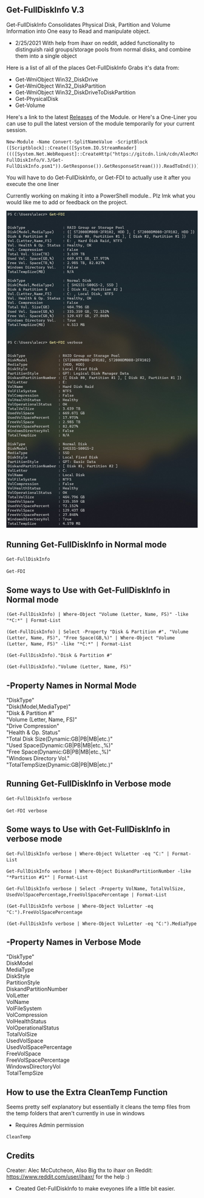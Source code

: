 ## Get-FullDiskInfo V.3 ##
Get-FullDiskInfo Consolidates Physical Disk, Partition and Volume Information
into One easy to Read and manipulate object.

* 2/25/2021 With help from ihaxr on reddit, added functionality to distinguish raid groups/storage pools from normal disks, and combine them into a single object

Here is a list of all of the places Get-FullDiskInfo Grabs it's data from:

- Get-WmiObject Win32_DiskDrive
- Get-WmiObject Win32_DiskPartition
- Get-WmiObject Win32_DiskDriveToDiskPartition
- Get-PhysicalDisk
- Get-Volume


Here's a link to the latest <a href="https://github.com/AlecMcCutcheon/Get-FullDiskInfo/releases">Releases</a> of the Module.
or Here's a One-Liner you can use to pull the latest version of the module temporarily for your current session.
```
New-Module -Name Convert-SplitNameValue -ScriptBlock ([Scriptblock]::Create(([System.IO.StreamReader]((([System.Net.WebRequest]::CreateHttp("https://gitcdn.link/cdn/AlecMcCutcheon/Get-FullDiskInfo/V.3/Get-FullDiskInfo.psm1")).GetResponse()).GetResponseStream())).ReadToEnd()))
```
You will have to do Get-FullDiskInfo, or Get-FDI to actually use it after you execute the one liner

Currently working on making it into a PowerShell module..
Plz lmk what you would like me to add or feedback on the project.

![alt text](https://github.com/AlecMcCutcheon/Get-FullDiskInfo/blob/main/Preview.jpg?raw=true)

## Running Get-FullDiskInfo in Normal mode ##

```
Get-FullDiskInfo

Get-FDI
```

## Some ways to Use with Get-FullDiskInfo in Normal mode ## 

```
(Get-FullDiskInfo) | Where-Object "Volume (Letter, Name, FS)" -like "*C:*" | Format-List
```
```
(Get-FullDiskInfo) | Select -Property "Disk & Partition #", "Volume (Letter, Name, FS)", "Free Space(GB,%)" | Where-Object "Volume (Letter, Name, FS)" -like "*C:*" | Format-List
```
```
(Get-FullDiskInfo)."Disk & Partition #"
```
```
(Get-FullDiskInfo)."Volume (Letter, Name, FS)" 
```

## -Property Names in Normal Mode ##

"DiskType"<br/>
"Disk(Model,MediaType)"<br/>
"Disk & Partition #"<br/>
"Volume (Letter, Name, FS)"<br/>
"Drive Compression"<br/>
"Health & Op. Status"<br/>
"Total Disk Size(Dynamic:GB|PB|MB|etc.)"<br/>
"Used Space(Dynamic:GB|PB|MB|etc.,%)"<br/>
"Free Space(Dynamic:GB|PB|MB|etc.,%)"<br/>
"Windows Directory Vol."<br/>
"TotalTempSize(Dynamic:GB|PB|MB|etc.)"<br/>


## Running Get-FullDiskInfo in Verbose mode ##

```
Get-FullDiskInfo verbose

Get-FDI verbose
```

## Some ways to Use with Get-FullDiskInfo in verbose mode ##

```
Get-FullDiskInfo verbose | Where-Object VolLetter -eq "C:" | Format-List
```
```
Get-FullDiskInfo verbose | Where-Object DiskandPartitionNumber -like "*Partition #1*" | Format-List
```
```
Get-FullDiskInfo verbose | Select -Property VolName, TotalVolSize, UsedVolSpacePercentage,FreeVolSpacePercentage | Format-List
```
```
(Get-FullDiskInfo verbose | Where-Object VolLetter -eq "C:").FreeVolSpacePercentage
```
```
(Get-FullDiskInfo verbose | Where-Object VolLetter -eq "C:").MediaType 
```

## -Property Names in Verbose Mode ##

"DiskType"<br/>
DiskModel<br/>
MediaType<br/>
DiskStyle<br/>
PartitionStyle<br/>
DiskandPartitionNumber<br/>
VolLetter<br/>
VolName<br/>
VolFileSystem<br/>
VolCompression<br/>
VolHealthStatus<br/>
VolOperationalStatus<br/>
TotalVolSize<br/>
UsedVolSpace<br/>
UsedVolSpacePercentage<br/>
FreeVolSpace<br/>
FreeVolSpacePercentage<br/>
WindowsDirectoryVol<br/>
TotalTempSize<br/>

## How to use the Extra CleanTemp Function ##
Seems pretty self explanatory but essentially it cleans the temp files from the temp folders that aren't currently in use in windows
- Requires Admin permission
```
CleanTemp
```
## Credits
Creater: Alec McCutcheon, Also Big thx to ihaxr on Reddit: https://www.reddit.com/user/ihaxr/ for the help :)
- Created Get-FullDiskInfo to make eveyones life a little bit easier.
